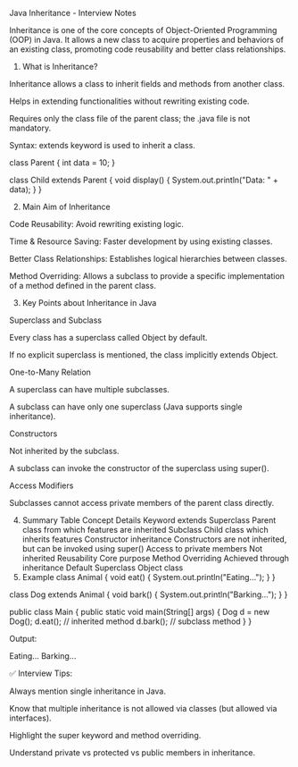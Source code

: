 Java Inheritance - Interview Notes

Inheritance is one of the core concepts of Object-Oriented Programming (OOP) in Java. It allows a new class to acquire properties and behaviors of an existing class, promoting code reusability and better class relationships.

1. What is Inheritance?

Inheritance allows a class to inherit fields and methods from another class.

Helps in extending functionalities without rewriting existing code.

Requires only the class file of the parent class; the .java file is not mandatory.

Syntax: extends keyword is used to inherit a class.

class Parent {
    int data = 10;
}

class Child extends Parent {
    void display() {
        System.out.println("Data: " + data);
    }
}

2. Main Aim of Inheritance

Code Reusability: Avoid rewriting existing logic.

Time & Resource Saving: Faster development by using existing classes.

Better Class Relationships: Establishes logical hierarchies between classes.

Method Overriding: Allows a subclass to provide a specific implementation of a method defined in the parent class.

3. Key Points about Inheritance in Java

Superclass and Subclass

Every class has a superclass called Object by default.

If no explicit superclass is mentioned, the class implicitly extends Object.

One-to-Many Relation

A superclass can have multiple subclasses.

A subclass can have only one superclass (Java supports single inheritance).

Constructors

Not inherited by the subclass.

A subclass can invoke the constructor of the superclass using super().

Access Modifiers

Subclasses cannot access private members of the parent class directly.

4. Summary Table
Concept	Details
Keyword	extends
Superclass	Parent class from which features are inherited
Subclass	Child class which inherits features
Constructor inheritance	Constructors are not inherited, but can be invoked using super()
Access to private members	Not inherited
Reusability	Core purpose
Method Overriding	Achieved through inheritance
Default Superclass	Object class
5. Example
class Animal {
    void eat() {
        System.out.println("Eating...");
    }
}

class Dog extends Animal {
    void bark() {
        System.out.println("Barking...");
    }
}

public class Main {
    public static void main(String[] args) {
        Dog d = new Dog();
        d.eat();   // inherited method
        d.bark();  // subclass method
    }
}


Output:

Eating...
Barking...


✅ Interview Tips:

Always mention single inheritance in Java.

Know that multiple inheritance is not allowed via classes (but allowed via interfaces).

Highlight the super keyword and method overriding.

Understand private vs protected vs public members in inheritance.